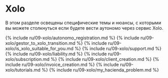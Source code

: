# Xolo

В этом разделе освещены специфические темы и нюансы, с которыми вы можете столкнуться если будете вести аутономо 
через сервис Xolo.

{% include ru/09-xolo/autonomo_registration.md %}
{% include ru/09-xolo/gestor_to_xolo_transition.md %}
{% include ru/09-xolo/is_xolo_suitable_for_you.md %}
{% include ru/09-xolo/support.md %}
{% include ru/09-xolo/liability.md %}
{% include ru/09-xolo/subscription.md %}
{% include ru/09-xolo/client_creation.md %}
{% include ru/09-xolo/invoice_creation.md %}
{% include ru/09-xolo/tutorials.md %}
{% include ru/09-xolo/my_hacienda_problem.md %}
